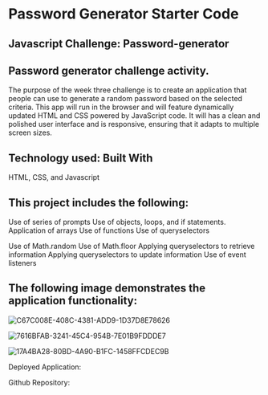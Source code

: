 # Password Generator Starter Code

## Javascript Challenge: Password-generator

## Password generator challenge activity.

The purpose of the week three challenge is to create an application that people can use to generate a random password based on the selected criteria. This app will run in the browser and will feature dynamically updated HTML and CSS powered by JavaScript code. It will has a clean and polished user interface and is responsive, ensuring that it adapts to multiple screen sizes.

## Technology used: Built With

HTML, CSS, and Javascript

## This project includes the following:

Use of series of prompts
Use of objects, loops, and if statements.
Application of arrays
Use of functions
Use of queryselectors

Use of Math.random
Use of Math.floor
Applying queryselectors to retrieve information
Applying queryselectors to update information
Use of event listeners

## The following image demonstrates the application functionality:

![C67C008E-408C-4381-ADD9-1D37D8E78626](https://user-images.githubusercontent.com/112995643/206886327-3e80175a-f984-4d6e-ac1f-700c2f2042a1.jpeg)

![7616BFAB-3241-45C4-954B-7E01B9FDDDE7](https://user-images.githubusercontent.com/112995643/206886344-10f5d970-dfcc-4f42-a6c7-78e65cca3083.jpeg)

![17A4BA28-80BD-4A90-B1FC-1458FFCDEC9B](https://user-images.githubusercontent.com/112995643/206886348-d9910b64-a1b8-41a7-aa67-daed5f19c6b3.jpeg)

Deployed Application:

Github Repository:
